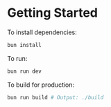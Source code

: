 # Getting Started

To install dependencies:

```bash
bun install
```

To run:

```bash
bun run dev
```

To build for production:

```bash
bun run build # Output: ./build
```
